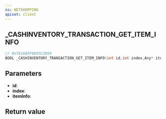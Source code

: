 ```yaml
---
ns: NETSHOPPING
apiset: client
---
```

## _CASHINVENTORY_TRANSACTION_GET_ITEM_INFO

```c
// 0x7616B5F0895C2D99
BOOL _CASHINVENTORY_TRANSACTION_GET_ITEM_INFO(int id,int index,Any* itemInfo);
```


## Parameters
* **id**:
* **index**:
* **itemInfo**:

## Return value